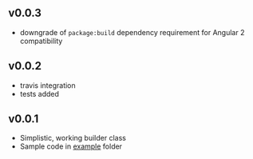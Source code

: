 ## v0.0.3

* downgrade of `package:build` dependency requirement for Angular 2 compatibility

## v0.0.2

* travis integration
* tests added

## v0.0.1

* Simplistic, working builder class
* Sample code in [example](example) folder